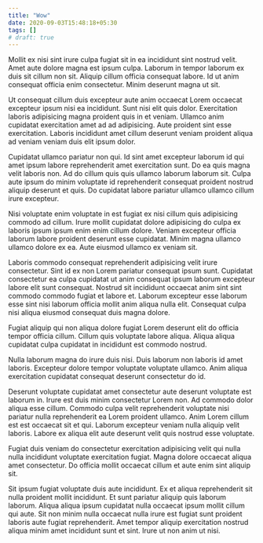 ```yaml
---
title: "Wow"
date: 2020-09-03T15:48:18+05:30
tags: []
# draft: true
---
```

Mollit ex nisi sint irure culpa fugiat sit in ea incididunt sint nostrud velit. Amet aute dolore magna est ipsum culpa. Laborum in tempor laborum ex duis sit cillum non sit. Aliquip cillum officia consequat labore. Id ut anim consequat officia enim consectetur. Minim deserunt magna ut sit.

Ut consequat cillum duis excepteur aute anim occaecat Lorem occaecat excepteur ipsum nisi ea incididunt. Sunt nisi elit quis dolor. Exercitation laboris adipisicing magna proident quis in et veniam. Ullamco anim cupidatat exercitation amet ad ad adipisicing. Aute proident sint esse exercitation. Laboris incididunt amet cillum deserunt veniam proident aliqua ad veniam veniam duis elit ipsum dolor.

Cupidatat ullamco pariatur non qui. Id sint amet excepteur laborum id qui amet ipsum labore reprehenderit amet exercitation sunt. Do ea quis magna velit laboris non. Ad do cillum quis quis ullamco laborum laborum sit. Culpa aute ipsum do minim voluptate id reprehenderit consequat proident nostrud aliquip deserunt et quis. Do cupidatat labore pariatur ullamco ullamco cillum irure excepteur.

Nisi voluptate enim voluptate in est fugiat ex nisi cillum quis adipisicing commodo ad cillum. Irure mollit cupidatat dolore adipisicing do culpa ex laboris ipsum ipsum enim enim cillum dolore. Veniam excepteur officia laborum labore proident deserunt esse cupidatat. Minim magna ullamco ullamco dolore ex ea. Aute eiusmod ullamco ex veniam sit.

Laboris commodo consequat reprehenderit adipisicing velit irure consectetur. Sint id ex non Lorem pariatur consequat ipsum sunt. Cupidatat consectetur ea culpa cupidatat ut anim consequat ipsum laborum excepteur labore elit sunt consequat. Nostrud sit incididunt occaecat anim sint sint commodo commodo fugiat et labore et. Laborum excepteur esse laborum esse sint nisi laborum officia mollit anim aliqua nulla elit. Consequat culpa nisi aliqua eiusmod consequat duis magna dolore.

Fugiat aliquip qui non aliqua dolore fugiat Lorem deserunt elit do officia tempor officia cillum. Cillum quis voluptate labore aliqua. Aliqua aliqua cupidatat culpa cupidatat in incididunt est commodo nostrud.

Nulla laborum magna do irure duis nisi. Duis laborum non laboris id amet laboris. Excepteur dolore tempor voluptate voluptate ullamco. Anim aliqua exercitation cupidatat consequat deserunt consectetur do id.

Deserunt voluptate cupidatat amet consectetur aute deserunt voluptate est laborum in. Irure est duis minim consectetur Lorem non. Ad commodo dolor aliqua esse cillum. Commodo culpa velit reprehenderit voluptate nisi pariatur nulla reprehenderit ea Lorem proident ullamco. Anim Lorem cillum est est occaecat sit et qui. Laborum excepteur veniam nulla aliquip velit laboris. Labore ex aliqua elit aute deserunt velit quis nostrud esse voluptate.

Fugiat duis veniam do consectetur exercitation adipisicing velit qui nulla nulla incididunt voluptate exercitation fugiat. Magna dolore occaecat aliqua amet consectetur. Do officia mollit occaecat cillum et aute enim sint aliquip sit.

Sit ipsum fugiat voluptate duis aute incididunt. Ex et aliqua reprehenderit sit nulla proident mollit incididunt. Et sunt pariatur aliquip quis laborum laborum. Aliqua aliqua ipsum cupidatat nulla occaecat ipsum mollit cillum qui aute. Sit non minim nulla occaecat nulla irure est fugiat sunt proident laboris aute fugiat reprehenderit. Amet tempor aliquip exercitation nostrud aliqua minim amet incididunt sunt et sint. Irure ut non anim ut nisi.